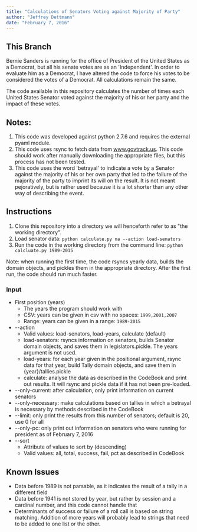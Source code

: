 ```yaml
---
title: "Calculations of Senators Voting against Majority of Party"
author: "Jeffrey Dettmann"
date: "February 7, 2016"
---
```

## This Branch
Bernie Sanders is running for the office of President of the United States as a Democrat, but all his senate votes are as an 'Independent'. In order to evaluate him as a Democrat, I have altered the code to force his votes to be considered the votes of a Democrat. All calculations remain the same.

The code available in this repository calculates the number of times each United States Senator voted against the majority of his or her party and the impact of these votes.

## Notes:
1. This code was developed against python 2.7.6 and requires the external pyaml module.
2. This code uses rsync to fetch data from www.govtrack.us. This code should work after manually downloading the appropriate files, but this process has not been tested.
3. This code uses the word 'betrayal' to indicate a vote by a Senator against the majority of his or her own party that led to the failure of the majority of the party to imprint its will on the result. It is not meant pejoratively, but is rather used because it is a lot shorter than any other way of describing the event.

## Instructions
1. Clone this repository into a directory we will henceforth refer to as "the working directory".
2. Load senator data: `python calculate.py na --action load-senators`
3. Run the code in the working directory from the command line: `python calcluate.py 1989-2015`

Note: when running the first time, the code rsyncs yearly data, builds the domain objects, and pickles them in the appropriate directory. After the first run, the code should run much faster.

### Input
* First position (years)
  * The years the program should work with
  * CSV: years can be given in csv with no spaces: `1999,2001,2007`
  * Range: years can be given in a range: `1989-2015`
* --action
  * Valid values: load-senators, load-years, calculate (default)
  * load-senators: rsyncs information on senators, builds Senator domain objects, and saves them in legislators.pickle. The years argument is not used.
  * load-years: for each year given in the positional argument, rsync data for that year, build Tally domain objects, and save them in {year}/tallies.pickle
  * calculate: analyse the data as described in the CodeBook and print out results. It will rsync and pickle data if it has not been pre-loaded.
* --only-current: after calculation, only print information on current senators
* --only-necessary: make calculations based on tallies in which a betrayal is necessary by methods described in the CodeBook
* --limit: only print the results from this number of senators; default is 20, use 0 for all
* --only-pc: only print out information on senators who were running for president as of February 7, 2016
* --sort
  * Attribute of values to sort by (descending)
  * Valid values: all, total, success, fail, pct as described in CodeBook

## Known Issues
* Data before 1989 is not parsable, as it indicates the result of a tally in a different field
* Data before 1941 is not stored by year, but rather by session and a cardinal number, and this code cannot handle that
* Determinants of success or failure of a roll call is based on string matching. Addition of more years will probably lead to strings that need to be added to one list or the other.
